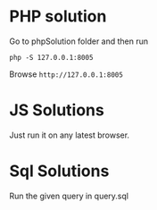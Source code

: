 # PHP solution 
Go to phpSolution folder and then run

``php -S 127.0.0.1:8005``

Browse ``http://127.0.0.1:8005``


# JS Solutions
Just run it on any latest browser.

# Sql Solutions
Run the given query in query.sql